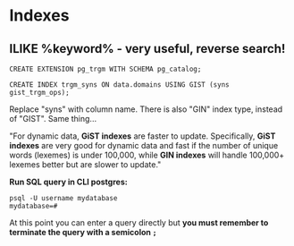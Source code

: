 # Indexes

## ILIKE %keyword% - very useful, reverse search!

`CREATE EXTENSION pg_trgm WITH SCHEMA pg_catalog;` 

`CREATE INDEX trgm_syns ON data.domains USING GIST (syns gist_trgm_ops);` 

Replace "syns" with column name. There is also "GIN" index type, instead of "GIST". Same thing...

"For dynamic data, **GiST indexes** are faster to update. Specifically, **GiST indexes** are very good for dynamic data and fast if the number of unique words \(lexemes\) is under 100,000, while **GIN indexes** will handle 100,000+ lexemes better but are slower to update."

**Run SQL query in CLI postgres:**

```text
psql -U username mydatabase 
mydatabase=#
```

At this point you can enter a query directly but **you must remember to terminate the query with a semicolon `;`**

